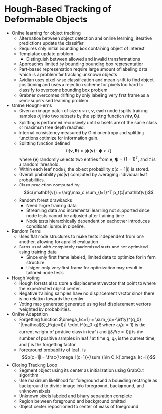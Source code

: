 # Hough-Based Tracking of Deformable Objects
- Online learning for object tracking
  - Alternation between object detection and online learning, iterative predictions update the classifier
  - Requires only initial bounding box containing object of interest
  - Templatae update problem
    - Distinguish between allowed and invalid transformations
  - Approaches limited by bounding bounding box representation
  - Part-based representation require large amount of labeling data which is a problem for tracking unknown objects
  - Avidian uses pixel-wise classification and mean-shift to find object positioning and uses a rejection scheme for pixels too hard to classify to overcome bounding box problem
  - Grabner overcomes drifting by only labeling very first frame as a semi-supervised learning problem
- Online Hough Ferns
  - Given an image patch of size $n \times n$, $\mathbf{v}$, each node $j$ splits training samples $\mathcal{S}_j$ into two subsets by the splitting function $h(\mathbf{v}, \boldsymbol\theta_j)$.
  - Splitting is performed recursively until subsets are of the same class or maximum tree depth reached.
  - Internal consistency measured by Gini or entropy and splitting functions optimize for information gain.
  - Splitting function defined $$h(\mathbf{v}, \boldsymbol\theta) = \left[ \boldsymbol\phi(\mathbf{v}) \cdot \boldsymbol\psi > \tau \right]$$ where $\boldsymbol(\mathbf{v})$ randomly selects two entries from $\mathbf{v}$, $\boldsymbol\psi = (1-1)^T$, and $\tau$ is a random threshold.
  - Within each leaf node $l$, the object probability $p(c=1|l)$ is stored.
  - Overall probability $p(c|\mathbf{v})$ computed by averaging individual leaf probabilities.
  - Class prediction computed by $$c(\mathbf{v}) = \arg\max_c \sum_{t=1}^T p_t(c|\mathbf{v})$$
  - Random forest drawbacks
    - Need largre training data
    - Streaming data and incremental learning not supported since node tests cannot be adjusted after training time
    - Node tests hierarchically dependent on eachother introduces conditioanl jumps in pipeline.
- Random Ferns
  - Uses flat node structures to make tests independent from one another, allowing for aprallel evaluation
  - Ferns used with completely randomized tests and not optimized using training data
    - Since only first frame labeled, limited data to optimize for in fern structure
    - Usigon only very first frame for optimization may result in tailored node tests
- Hough Voting
  - Hough forests also store a displacement vevctor that point to where the expectected object center.
  - Negative training samples have no displacement vector since there is no relation towards the center
  - Voting map generated generated using leaf displacement vectors weighted by probabilities.
- Online Adaptation
  - Forgetting function $\omega_l(c=1) = \sum_{q=-\infty}^{q_0} \|\mathcal{S}_l^q(c=1)\| \cdot f^{q_0-q}$ where $\omega_l(c=1)$ is the current weight of positive class in leaf $l$ and $\|S_l^q(c=1)\|$ is the number of positive samples in leaf $l$ at time q, $q_0$ is the current time, and $f$ is the forgetting factor
  - Foreground probability of leaf $l$ is $$p(c=1|l = \frac{\omega_l(c=1)}{\sum_{i\in C_k}\omega_l(c=i)}$$
- Closing Tracking Loop
  - Segment object using its center as initialization using GrabCut algorithm
  - Use maximum likelihood for foreground and a bounding rectangle as background to divide image into foreground, background, and unknown pixels
  - Unknown pixels labeled and binary separation complete
  - Region between foreground and background omitted
  - Object center repositioned to center of mass of foreground
